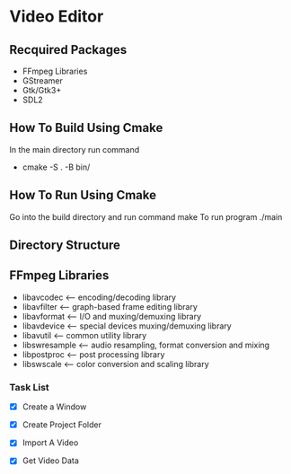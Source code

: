 # Video Editor

## Recquired Packages
- FFmpeg Libraries 
- GStreamer
- Gtk/Gtk3+
- SDL2

## How To Build Using Cmake
In the main directory run command
- cmake -S . -B bin/

## How To Run Using Cmake
Go into the build directory and run command make
To run program ./main

## Directory Structure

## FFmpeg Libraries
- libavcodec           <-- encoding/decoding library
- libavfilter          <-- graph-based frame editing library
- libavformat          <-- I/O and muxing/demuxing library
- libavdevice          <-- special devices muxing/demuxing library
- libavutil            <-- common utility library
- libswresample        <-- audio resampling, format conversion and mixing
- libpostproc          <-- post processing library
- libswscale           <-- color conversion and scaling library


### Task List
- [x] Create a Window
- [x] Create Project Folder
- [x] Import A Video
- [x] Get Video Data

